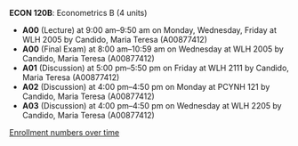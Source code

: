 **ECON 120B**: Econometrics B (4 units)

- **A00** (Lecture) at 9:00 am–9:50 am on Monday, Wednesday, Friday at WLH 2005 by Candido, Maria Teresa (A00877412)
- **A00** (Final Exam) at 8:00 am–10:59 am on Wednesday at WLH 2005 by Candido, Maria Teresa (A00877412)
- **A01** (Discussion) at 5:00 pm–5:50 pm on Friday at WLH 2111 by Candido, Maria Teresa (A00877412)
- **A02** (Discussion) at 4:00 pm–4:50 pm on Monday at PCYNH 121 by Candido, Maria Teresa (A00877412)
- **A03** (Discussion) at 4:00 pm–4:50 pm on Wednesday at WLH 2205 by Candido, Maria Teresa (A00877412)

[Enrollment numbers over time](./ECON120B.tsv)
